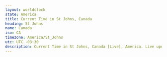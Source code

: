 ```yaml
---
layout: worldclock
state: America
title: Current Time in St Johns, Canada
heading: St Johns
name: Canada
iso: CA
timezone: America/St_Johns
utc: UTC -03:30
description: Current Time in St Johns, Canada [Live], America. Live update now time in St Johns, timezone America/St_Johns, UTC -03:30, Country ISO code & Current Local Time.
---
```


